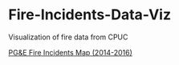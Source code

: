 # Fire-Incidents-Data-Viz
Visualization of fire data from CPUC

[PG&E Fire Incidents Map (2014-2016)](https://github.com/buzzwordsanddashboards/Fire-Incidents-Data-Viz/tree/master/public_html/PGE/pge.html)
